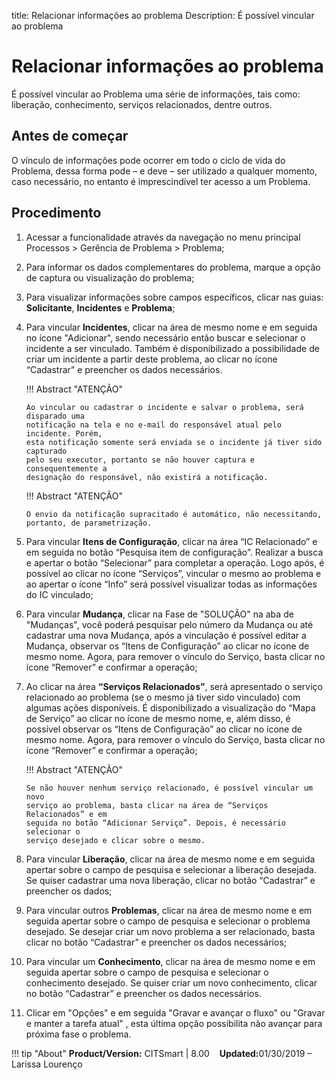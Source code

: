 title: Relacionar informações ao problema
Description: É possível vincular ao problema
# Relacionar informações ao problema 


É possível vincular ao Problema uma série de informações, tais como: liberação, conhecimento, serviços relacionados, dentre outros.

Antes de começar
----------------

O vínculo de informações pode ocorrer em todo o ciclo de vida do Problema, dessa
forma pode – e deve – ser utilizado a qualquer momento, caso necessário, no
entanto é imprescindível ter acesso a um Problema.

Procedimento
------------

1. Acessar a funcionalidade através da navegação no menu principal Processos \>
    Gerência de Problema \> Problema;

2.  Para informar os dados complementares do problema, marque a opção de captura
    ou visualização do problema;

3.  Para visualizar informações sobre campos específicos, clicar nas guias:
    **Solicitante**, **Incidentes** e **Problema**;
    
4.  Para vincular **Incidentes**, clicar na área de mesmo nome e em seguida no
    ícone "Adicionar", sendo necessário então buscar e selecionar o incidente a ser
    vinculado. Também é disponibilizado a possibilidade de criar um incidente a
    partir deste problema, ao clicar no ícone “Cadastrar” e preencher os dados
    necessários.
    
    !!! Abstract "ATENÇÃO"

        Ao vincular ou cadastrar o incidente e salvar o problema, será disparado uma
        notificação na tela e no e-mail do responsável atual pelo incidente. Porém,
        esta notificação somente será enviada se o incidente já tiver sido capturado
        pelo seu executor, portanto se não houver captura e consequentemente a
        designação do responsável, não existirá a notificação.

    !!! Abstract "ATENÇÃO"

        O envio da notificação supracitado é automático, não necessitando,
        portanto, de parametrização.
        
5.  Para vincular **Itens de Configuração**, clicar na área “IC Relacionado” e em
    seguida no botão “Pesquisa item de configuração”. Realizar a busca e apertar
    o botão “Selecionar” para completar a operação. Logo após, é possível ao
    clicar no ícone “Serviços”, vincular o mesmo ao problema e ao apertar o
    ícone “Info” será possível visualizar todas as informações do IC vinculado;
    
6.  Para vincular **Mudança**, clicar na Fase de "SOLUÇÃO" na aba de "Mudanças", você poderá 
    pesquisar pelo número da Mudança ou até cadastrar uma nova Mudança, após a vinculação é 
    possível editar a Mudança, observar os “Itens de Configuração” ao clicar no ícone de mesmo 
    nome. Agora, para remover o vínculo do Serviço, basta clicar no ícone “Remover” e 
    confirmar a operação;

7.  Ao clicar na área **“Serviços Relacionados”**, será apresentado o serviço
    relacionado ao problema (se o mesmo já tiver sido vinculado) com algumas
    ações disponíveis. É disponibilizado a visualização do “Mapa de Serviço” ao
    clicar no ícone de mesmo nome, e, além disso, é possível observar os “Itens
    de Configuração” ao clicar no ícone de mesmo nome. Agora, para remover o
    vínculo do Serviço, basta clicar no ícone “Remover” e confirmar a operação;

    !!! Abstract "ATENÇÃO"
        
        Se não houver nenhum serviço relacionado, é possível vincular um novo
        serviço ao problema, basta clicar na área de “Serviços Relacionados” e em
        seguida no botão “Adicionar Serviço”. Depois, é necessário selecionar o
        serviço desejado e clicar sobre o mesmo.

8.  Para vincular **Liberação**, clicar na área de mesmo nome e em seguida
    apertar sobre o campo de pesquisa e selecionar a liberação desejada. Se
    quiser cadastrar uma nova liberação, clicar no botão “Cadastrar” e preencher
    os dados;

9.  Para vincular outros **Problemas**, clicar na área de mesmo nome e em
    seguida apertar sobre o campo de pesquisa e selecionar o problema desejado.
    Se desejar criar um novo problema a ser relacionado, basta clicar no botão
    “Cadastrar” e preencher os dados necessários;

10.  Para vincular um **Conhecimento**, clicar na área de mesmo nome e em seguida
    apertar sobre o campo de pesquisa e selecionar o conhecimento desejado. Se
    quiser criar um novo conhecimento, clicar no botão “Cadastrar” e preencher
    os dados necessários.
    
11. Clicar em "Opções" e em seguida "Gravar e avançar o fluxo" ou "Gravar e manter a tarefa atual" , esta última opção possibilita não avançar para próxima fase o problema.

!!! tip "About"
    <b>Product/Version:</b> CITSmart | 8.00 &nbsp;&nbsp;
    <b>Updated:</b>01/30/2019 – Larissa Lourenço

